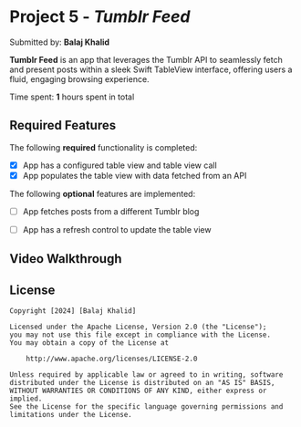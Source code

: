 # Project 5 - *Tumblr Feed*

Submitted by: **Balaj Khalid**

**Tumblr Feed** is an app that leverages the Tumblr API to seamlessly fetch and present posts within a sleek Swift TableView interface, offering users a fluid, engaging browsing experience.

Time spent: **1** hours spent in total

## Required Features

The following **required** functionality is completed:

- [x] App has a configured table view and table view call
- [x] App populates the table view with data fetched from an API

The following **optional** features are implemented:

- [ ] App fetches posts from a different Tumblr blog
- [ ] App has a refresh control to update the table view


## Video Walkthrough


## License

    Copyright [2024] [Balaj Khalid]

    Licensed under the Apache License, Version 2.0 (the "License");
    you may not use this file except in compliance with the License.
    You may obtain a copy of the License at

        http://www.apache.org/licenses/LICENSE-2.0

    Unless required by applicable law or agreed to in writing, software
    distributed under the License is distributed on an "AS IS" BASIS,
    WITHOUT WARRANTIES OR CONDITIONS OF ANY KIND, either express or implied.
    See the License for the specific language governing permissions and
    limitations under the License.
